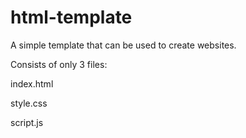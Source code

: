 # html-template
A simple template that can be used to create websites.

Consists of only 3 files:

index.html

style.css

script.js
